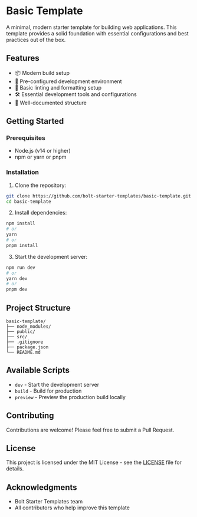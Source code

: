 # Basic Template

A minimal, modern starter template for building web applications. This template provides a solid foundation with essential configurations and best practices out of the box.

## Features

- 📦 Modern build setup
- 🔧 Pre-configured development environment
- 🧹 Basic linting and formatting setup
- 🛠️ Essential development tools and configurations
- 📝 Well-documented structure

## Getting Started

### Prerequisites

- Node.js (v14 or higher)
- npm or yarn or pnpm

### Installation

1. Clone the repository:
```bash
git clone https://github.com/bolt-starter-templates/basic-template.git
cd basic-template
```

2. Install dependencies:
```bash
npm install
# or
yarn
# or
pnpm install
```

3. Start the development server:
```bash
npm run dev
# or
yarn dev
# or
pnpm dev
```

## Project Structure

```
basic-template/
├── node_modules/
├── public/
├── src/
├── .gitignore
├── package.json
└── README.md
```

## Available Scripts

- `dev` - Start the development server
- `build` - Build for production
- `preview` - Preview the production build locally

## Contributing

Contributions are welcome! Please feel free to submit a Pull Request.

## License

This project is licensed under the MIT License - see the [LICENSE](LICENSE) file for details.

## Acknowledgments

- Bolt Starter Templates team
- All contributors who help improve this template 